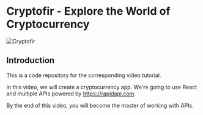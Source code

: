 # Cryptofir - Explore the World of Cryptocurrency

![Cryptofir](https://i.ibb.co/8gh5Jc8/image.png)

## Introduction
This is a code repository for the corresponding video tutorial. 

In this video, we will create a cryptocurrency app. We're going to use React and multiple APIs powered by https://rapidapi.com.

By the end of this video, you will become the master of working with APIs.
